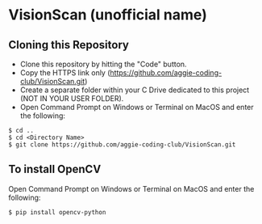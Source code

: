 # VisionScan (unofficial name)

## Cloning this Repository
- Clone this repository by hitting the "Code" button.
- Copy the HTTPS link only (https://github.com/aggie-coding-club/VisionScan.git)
- Create a separate folder within your C Drive dedicated to this project (NOT IN YOUR USER FOLDER).
- Open Command Prompt on Windows or Terminal on MacOS and enter the following:
```
$ cd ..
$ cd <Directory Name>
$ git clone https://github.com/aggie-coding-club/VisionScan.git
```

## To install OpenCV
Open Command Prompt on Windows or Terminal on MacOS and enter the following:
```
$ pip install opencv-python
```
